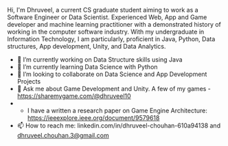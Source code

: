 Hi, I'm Dhruveel, a current CS graduate student aiming to work as a Software Engineer or Data Scientist. Experienced Web, App and Game developer and machine learning practitioner with a demonstrated history of working in the computer software industry. With my undergraduate in Information Technology, I am particularly, proficient in Java, Python, Data structures, App development, Unity, and Data Analytics.

- 🔭 I’m currently working on Data Structure skills using Java
- 🌱 I’m currently learning Data Science with Python
- 👯 I’m looking to collaborate on Data Science and App Development Projects
- 💬 Ask me about Game Development and Unity. A few of my games - https://sharemygame.com/@dhruveel10
- - I have a written a research paper on Game Engine Architecture: https://ieeexplore.ieee.org/document/9579618
- 📫 How to reach me: linkedin.com/in/dhruveel-chouhan-610a94138 and dhruveel.chouhan.3@gmail.com
